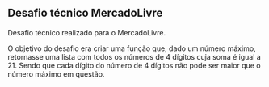 ## Desafio técnico MercadoLivre

Desafio técnico realizado para o MercadoLivre.

O objetivo do desafio era criar uma função que, dado um número máximo, retornasse uma lista com todos os números de 4 dígitos cuja soma é igual a 21. Sendo que cada dígito do número de 4 dígitos não pode ser maior que o número máximo em questão. 

